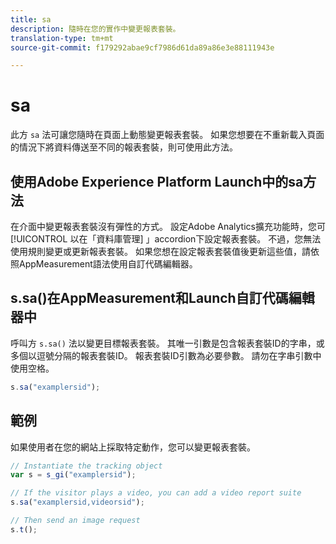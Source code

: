 ```yaml
---
title: sa
description: 隨時在您的實作中變更報表套裝。
translation-type: tm+mt
source-git-commit: f179292abae9cf7986d61da89a86e3e88111943e

---
```



# sa

此方 `sa` 法可讓您隨時在頁面上動態變更報表套裝。 如果您想要在不重新載入頁面的情況下將資料傳送至不同的報表套裝，則可使用此方法。

## 使用Adobe Experience Platform Launch中的sa方法

在介面中變更報表套裝沒有彈性的方式。 設定Adobe Analytics擴充功能時，您可 [!UICONTROL 以在「資料庫管理] 」accordion下設定報表套裝。 不過，您無法使用規則變更或更新報表套裝。 如果您想在設定報表套裝值後更新這些值，請依照AppMeasurement語法使用自訂代碼編輯器。

## s.sa()在AppMeasurement和Launch自訂代碼編輯器中

呼叫方 `s.sa()` 法以變更目標報表套裝。 其唯一引數是包含報表套裝ID的字串，或多個以逗號分隔的報表套裝ID。 報表套裝ID引數為必要參數。 請勿在字串引數中使用空格。

```js
s.sa("examplersid");
```

## 範例

如果使用者在您的網站上採取特定動作，您可以變更報表套裝。

```js
// Instantiate the tracking object
var s = s_gi("examplersid");

// If the visitor plays a video, you can add a video report suite
s.sa("examplersid,videorsid");

// Then send an image request
s.t();
```
